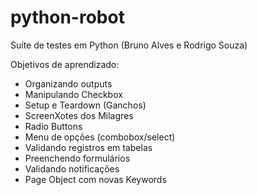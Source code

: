 # python-robot
Suíte de testes em Python (Bruno Alves e Rodrigo Souza)

Objetivos de aprendizado:
- Organizando outputs
- Manipulando Checkbox
- Setup e Teardown (Ganchos)
- ScreenXotes dos Milagres
- Radio Buttons
- Menu de opções (combobox/select)
- Validando registros em tabelas
- Preenchendo formulários
- Validando notificações
- Page Object com novas Keywords
